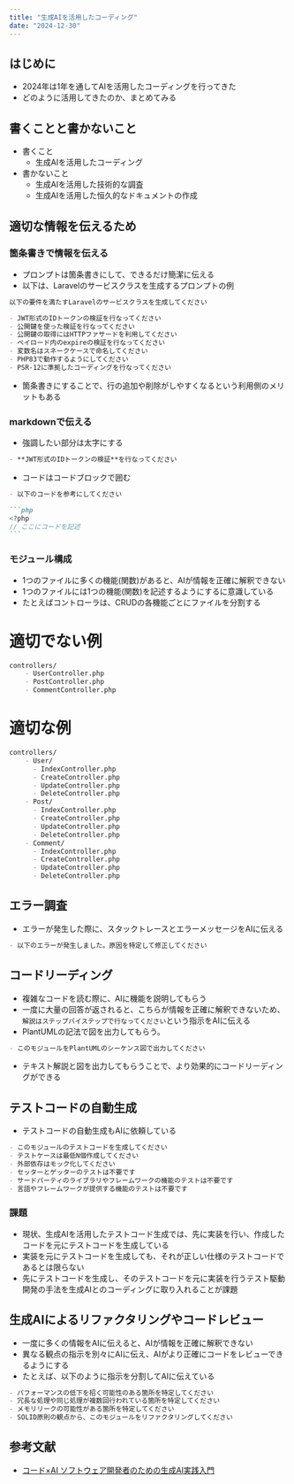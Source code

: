 ```yaml
---
title: "生成AIを活用したコーディング"
date: "2024-12-30"
---
```


## はじめに

- 2024年は1年を通してAIを活用したコーディングを行ってきた
- どのように活用してきたのか、まとめてみる

## 書くことと書かないこと

- 書くこと
    - 生成AIを活用したコーディング
- 書かないこと
    - 生成AIを活用した技術的な調査
    - 生成AIを活用した恒久的なドキュメントの作成

## 適切な情報を伝えるため

### 箇条書きで情報を伝える

- プロンプトは箇条書きにして、できるだけ簡潔に伝える
- 以下は、Laravelのサービスクラスを生成するプロンプトの例

```markdown
以下の要件を満たすLaravelのサービスクラスを生成してください

- JWT形式のIDトークンの検証を行なってください
- 公開鍵を使った検証を行なってください
- 公開鍵の取得にはHTTPファサードを利用してください
- ペイロード内のexpireの検証を行なってください
- 変数名はスネークケースで命名してください
- PHP83で動作するようにしてください
- PSR-12に準拠したコーディングを行なってください
```

- 箇条書きにすることで、行の追加や削除がしやすくなるという利用側のメリットもある

### markdownで伝える

- 強調したい部分は太字にする

```markdown
- **JWT形式のIDトークンの検証**を行なってください
```

- コードはコードブロックで囲む

````markdown
- 以下のコードを参考にしてください

```php
<?php
// ここにコードを記述
```
````

### モジュール構成

- 1つのファイルに多くの機能(関数)があると、AIが情報を正確に解釈できない
- 1つのファイルには1つの機能(関数)を記述するようにするに意識している
- たとえばコントローラは、CRUDの各機能ごとにファイルを分割する

# 適切でない例

```markdown
controllers/
    - UserController.php
    - PostController.php
    - CommentController.php
```

# 適切な例

```markdown
controllers/
    - User/
      - IndexController.php
      - CreateController.php
      - UpdateController.php
      - DeleteController.php
    - Post/
      - IndexController.php
      - CreateController.php
      - UpdateController.php
      - DeleteController.php
    - Comment/
      - IndexController.php
      - CreateController.php
      - UpdateController.php
      - DeleteController.php
```

## エラー調査

- エラーが発生した際に、スタックトレースとエラーメッセージをAIに伝える

```markdown
- 以下のエラーが発生しました。原因を特定して修正してください

```

## コードリーディング

- 複雑なコードを読む際に、AIに機能を説明してもらう
- 一度に大量の回答が返されると、こちらが情報を正確に解釈できないため、`解説はステップバイステップで行なってください`という指示をAIに伝える
- PlantUMLの記法で図を出力してもらう。

```markdown
- このモジュールをPlantUMLのシーケンス図で出力してください
```

- テキスト解説と図を出力してもらうことで、より効果的にコードリーディングができる

## テストコードの自動生成
- テストコードの自動生成もAIに依頼している
```markdown
- このモジュールのテストコードを生成してください
- テストケースは最低N個作成してください
- 外部依存はモック化してください
- セッターとゲッターのテストは不要です
- サードパーティのライブラリやフレームワークの機能のテストは不要です
- 言語やフレームワークが提供する機能のテストは不要です
```

### 課題

- 現状、生成AIを活用したテストコード生成では、先に実装を行い、作成したコードを元にテストコードを生成している
- 実装を元にテストコードを生成しても、それが正しい仕様のテストコードであるとは限らない
- 先にテストコードを生成し、そのテストコードを元に実装を行うテスト駆動開発の手法を生成AIとのコーディングに取り入れることが課題

## 生成AIによるリファクタリングやコードレビュー

- 一度に多くの情報をAIに伝えると、AIが情報を正確に解釈できない
- 異なる観点の指示を別々にAIに伝え、AIがより正確にコードをレビューできるようにする
- たとえば、以下のように指示を分割してAIに伝えている

```markdown
- パフォーマンスの低下を招く可能性のある箇所を特定してください
- 冗長な処理や同じ処理が複数回行われている箇所を特定してください
- メモリリークの可能性がある箇所を特定してください
- SOLID原則の観点から、このモジュールをリファクタリングしてください
```

## 参考文献

- [コード×AI ソフトウェア開発者のための生成AI実践入門](https://ja.reactjs.org/docs/higher-order-components.html)
